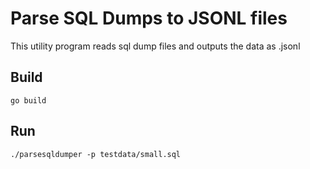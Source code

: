# Parse SQL Dumps to JSONL files

This utility program reads sql dump files and outputs the data as .jsonl

## Build
```
go build
```

## Run
```
./parsesqldumper -p testdata/small.sql
```
